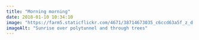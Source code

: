 ```yaml
---
title: "Morning morning"
date: 2018-01-10 10:34:10
image: "https://farm5.staticflickr.com/4671/38714673035_c6ccd63a5f_z_d.jpg"
imageAlt: "Sunrise over polytunnel and through trees"
---
```

